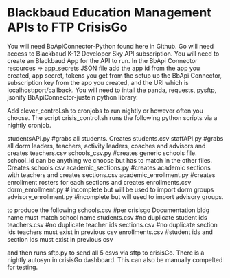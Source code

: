 # Blackbaud Education Management APIs to FTP CrisisGo 
You will need BbApiConnector-Python found here in Github. 
Go will need access to Blackbaud K-12 Developer Sky API subscription. 
You will need to create an Blackbaud App for the API to run.
In the BbApi Connector resources => app_secrets JSON file add the app id from the app you created, app secret, tokens you get from the setup up the BbApi Connector, subscription key from the app you created, and the URI which is localhost:port/callback. 
You will need to intall the panda, requests, pysftp, jsonify BbApiConnector-justein python library. 

Add clever_control.sh to cronjobs to run nightly or however often you choose. 
The script crisis_control.sh runs the following python scripts via a nightly cronjob.

studentsAPI.py #grabs all students. Creates students.csv
staffAPI.py #grabs all dorm leaders, teachers, activity leaders, coaches and advisors and creates teachers.csv
schools_csv.py #creates generic schools file. school_id can be anything we choose 
but has to match in the other files. Creates schools.csv
academic_sections.py #creates academic sections with teachers and creates sections.csv
academic_enrollment.py #creates enrollment rosters for each sections and creates enrollments.csv
dorm_enrollment.py # incomplete but will be used to import dorm groups
advisory_enrollment.py #incomplete but will used to import advisory groups.

to produce the following
schools.csv #per crisisgo Documentation bldg name must match school name
students.csv #no duplicate student ids
teachers.csv #no duplicate teacher ids 
sections.csv #no duplicate section ids teachers must exist in previous csv
enrollments.csv #student ids and section ids must exist in previous csv

and then runs
sftp.py 
to send all 5 csvs via sftp to crisisGo. 
There is a nightly autosyn in crisisGo dashboard. 
This can also be manually compelted for testing.
